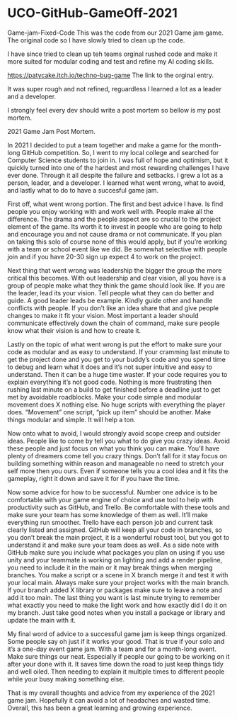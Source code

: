 # UCO-GitHub-GameOff-2021

Game-jam-Fixed-Code
This was the code from our 2021 Game jam game. The original code so I have slowly tried to clean up the code.

I have since tried to clean up teh teams orginal rushed code and make it more suited for modular coding and test and refine my AI coding skills.

https://patycake.itch.io/techno-bug-game The link to the orginal entry.

It was super rough and not refined, reguardless I learned a lot as a leader and a developer.

I strongly feel every dev should write a post mortem so bellow is my post mortem.

2021 Game Jam Post Mortem.

In 2021 I decided to put a team together and make a game for the month-long GitHub competition. So, I went to my local college and searched for Computer Science students to join in. I was full of hope and optimism, but it quickly turned into one of the hardest and most rewarding challenges I have ever done. Through it all despite the failure and setbacks. I grew a lot as a person, leader, and a developer. I learned what went wrong, what to avoid, and lastly what to do to have a succesful game jam.

First off, what went wrong portion. The first and best advice I have. Is find people you enjoy working with and work well with. People make all the difference. The drama and the people aspect are so crucial to the project element of the game. Its worth it to invest in people who are going to help and encourage you and not cause drama or not communicate. If you plan on taking this solo of course none of this would apply, but if you’re working with a team or school event like we did. Be somewhat selective with people join and if you have 20-30 sign up expect 4 to work on the project.

Next thing that went wrong was leadership the bigger the group the more critical this becomes. With out leadership and clear vision, all you have is a group of people make what they think the game should look like. If you are the leader, lead its your vision. Tell people what they can do better and guide. A good leader leads be example. Kindly guide other and handle conflicts with people. If you don’t like an idea share that and give people changes to make it fit your vision. Most important a leader should communicate effectively down the chain of command, make sure people know what their vision is and how to create it.

Lastly on the topic of what went wrong is put the effort to make sure your code as modular and as easy to understand. If your cramming last minute to get the project done and you get to your buddy’s code and you spend time to debug and learn what it does and it’s not super intuitive and easy to understand. Then it can be a huge time waster. If your code requires you to explain everything it’s not good code. Nothing is more frustrating then rushing last minute on a build to get finished before a deadline just to get met by avoidable roadblocks. Make your code simple and modular movement does X nothing else. No huge scripts with everything the player does. “Movement” one script, “pick up item” should be another. Make things modular and simple. It will help a ton.

Now onto what to avoid, I would strongly avoid scope creep and outsider ideas. People like to come by tell you what to do give you crazy ideas. Avoid these people and just focus on what you think you can make. You’ll have plenty of dreamers come tell you crazy things. Don’t fall for it stay focus on building something within reason and manageable no need to stretch your self more then you ours. Even if someone tells you a cool idea and it fits the gameplay, right it down and save it for if you have the time.

Now some advice for how to be successful. Number one advice is to be comfortable with your game engine of choice and use tool to help with productivity such as GitHub, and Trello. Be comfortable with these tools and make sure your team has some knowledge of them as well. It’ll make everything run smoother. Trello have each person job and current task clearly listed and assigned. GitHub will keep all your code in branches, so you don’t break the main project, it is a wonderful robust tool, but you got to understand it and make sure your team does as well. As a side note with GitHub make sure you include what packages you plan on using if you use unity and your teammate is working on lighting and add a render pipeline, you need to include it in the main or it may break things when merging branches. You make a script or a scene in X branch merge it and test it with your local main. Always make sure your project works with the main branch. If your branch added X library or packages make sure to leave a note and add it too main. The last thing you want is last minute trying to remember what exactly you need to make the light work and how exactly did I do it on my branch. Just take good notes when you install a package or library and update the main with it.

My final word of advice to a successful game jam is keep things organized. Some people say oh just if it works your good. That is true if your solo and it’s a one-day event game jam. With a team and for a month-long event. Make sure things our neat. Especially if people our going to be working on it after your done with it. It saves time down the road to just keep things tidy and well oiled. Then needing to explain it multiple times to different people while your busy making something else.

That is my overall thoughts and advice from my experience of the 2021 game jam. Hopefully it can avoid a lot of headaches and wasted time. Overall, this has been a great learning and growing experience.
